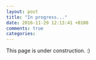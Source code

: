 ```yaml
---
layout: post
title: "In progress..."
date: 2016-11-29 12:13:41 +0100
comments: true
categories: 
---
```

This page is under construction. :)
